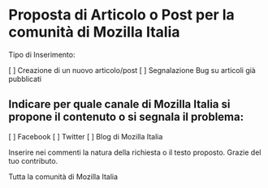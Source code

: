# Proposta di Articolo o Post per la comunità di Mozilla Italia

Tipo di Inserimento:

[ ] Creazione di un nuovo articolo/post
[ ] Segnalazione Bug su articoli già pubblicati

## Indicare per quale canale di Mozilla Italia si propone il contenuto o si segnala il problema:

[ ] Facebook
[ ] Twitter
[ ] Blog di Mozilla Italia

Inserire nei commenti la natura della richiesta o il testo proposto.
Grazie del tuo contributo.

Tutta la comunità di Mozilla Italia
